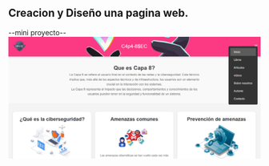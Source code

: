 ## Creacion y Diseño una pagina web.
--mini proyecto--
<img src="img\Captura de pantalla 2024-09-30 010929.png">
